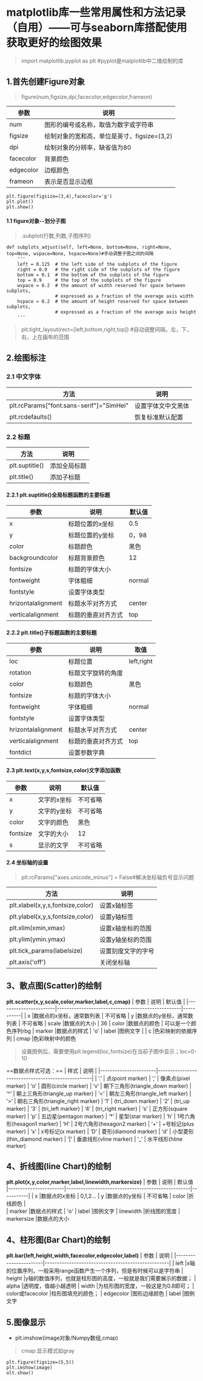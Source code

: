 # matplotlib库一些常用属性和方法记录（自用）——可与seaborn库搭配使用获取更好的绘图效果
> import matplotlib.pyplot as plt #pyplot是matplotlib中二维绘制的库

## 1.首先创建Figure对象
>figure(num,figsize,dpi,facecolor,edgecolor,frameon)

|       参数            |       说明                                        |
|-----------------------|---------------------------------------------------|
|       num             |图形的编号或名称，取值为数字或字符串
|       figsize         |绘制对象的宽和高，单位是英寸，figsize=(3,2)
|       dpi             |绘制对象的分辨率，缺省值为80
|       facecolor       |背景颜色
|       edgecolor       |边框颜色
|       frameon         |表示是否显示边框
```
plt.figure(figsize=(3,4),facecolor='g')
plt.plot()
plt.show()
```

#### 1.1 figure对象--划分子图
> .subplot(行数,列数,子图序列)
```
def subplots_adjust(self, left=None, bottom=None, right=None, top=None, wspace=None, hspace=None)#手动调整子图之间的间隔
	'''
	left = 0.125  # the left side of the subplots of the figure
	right = 0.9   # the right side of the subplots of the figure
	bottom = 0.1  # the bottom of the subplots of the figure
	top = 0.9     # the top of the subplots of the figure
	wspace = 0.2  # the amount of width reserved for space between subplots,
	              # expressed as a fraction of the average axis width
	hspace = 0.2  # the amount of height reserved for space between subplots,
	              # expressed as a fraction of the average axis height
	'''
```
>plt.tight_layout(rect=[left,bottom,right,top])  #自动调整间隔，左，下，右，上在画布的范围

## 2.绘图标注
### 2.1 中文字体
|       方法            |       说明                                        |
|-----------------------|---------------------------------------------------|
|   plt.rcParams["font.sans-serif"]="SimHei"|设置字体文中文黑体
|   plt.rcdefaults()    |恢复标准默认配置

### 2.2 标题
|       方法            |       说明                                        |
|-----------------------|---------------------------------------------------|
|   plt.suptitle()      |添加全局标题
|   plt.title()         |添加子标题

#### 2.2.1 plt.suptitle()全局标题函数的主要标题
|       参数            |       说明                                        |   默认值
|-----------------------|---------------------------------------------------|-----------|
|       x               |标题位置的x坐标                                    |   0.5
|       y               |标题位置的y坐标                                    |   0，98
|       color           |标题颜色                                           |   黑色
|       backgroundcolor |标题背景颜色                                       |   12
|       fontsize        |标题的字体大小                                     |   
|       fontweight      |字体粗细                                           |   normal
|       fontstyle       |设置字体类型                                       |   
|    hrizontalalignment |标题水平对齐方式                                   |   center
|    verticalalignment  |标题的垂直对齐方式                                 |   top

#### 2.2.2 plt.title()子标题函数的主要标题
|       参数            |       说明                                        |   取值
|-----------------------|---------------------------------------------------|-----------|
|       loc             |标题位置                                           |   left,right
|       rotation        |标题文字旋转的角度                                 |   
|       color           |标题颜色                                           |   黑色
|       fontsize        |标题的字体大小                                     |   
|       fontweight      |字体粗细                                           |   normal
|       fontstyle       |设置字体类型                                       |   
|    hrizontalalignment |标题水平对齐方式                                   |   center
|    verticalalignment  |标题的垂直对齐方式                                 |   top
|       fontdict        |设置参数字典

#### 2.3 plt.text(x,y,s,fontsize,color)文字添加函数
|       参数            |       说明                                        |   默认值
|-----------------------|---------------------------------------------------|-----------|
|       x               |文字的x坐标                                        |   不可省略
|       y               |文字的y坐标                                        |   不可省略
|       color           |文字的颜色                                         |   黑色
|       fontsize        |文字的大小                                         |   12
|       s               |显示的文字                                         |   不可省略  

#### 2.4 坐标轴的设置
>plt.rcParams["axes.unicode_minus"] = False#解决坐标轴负号显示问题

|       方法            |       说明                                        |
|-----------------------|---------------------------------------------------|
|   plt.xlabel(x,y,s,fontsize,color)    |   设置x轴标签
|   plt.ylabel(x,y,s,fontsize,color)    |   设置y轴标签
|   plt.xlim(xmin,xmax)                 |   设置x轴坐标的范围
|   plt.ylim(ymin.ymax)                 |   设置y轴坐标的范围
|   plt.tick_params(labelsize)          |   设置刻度文字的字号
|	plt.axis('off')						|	关闭坐标轴

## 3、散点图(Scatter)的绘制
**plt.scatter(x,y,scale,color,marker,label,c,cmap)**
|       参数            |       说明                                        | 默认值    | 
|-----------------------|---------------------------------------------------|-----------|
|       x               |数据点的x坐标，通常数列表                          |   不可省略
|       y               |数据点的y坐标，通常数列表                          |   不可省略
|       scale           |数据点的大小                                       |   36
|       color           |数据点的颜色										|  可以是一个颜色序列rbg
|       marker          |数据点的样式                                       |   'o'
|       label           |图例文字											|
|		c				|色彩映射的依据序列
|		cmap			|色彩映射中的颜色
>设置图例后，需要使用plt.legend(loc,fontsize)在当前子图中显示；loc=0-10

==数据点样式可选：==
|      样式            |       说明                                        |
|-----------------------|---------------------------------------------------|
|       ‘.’             |        点(point marker)
|       ‘,’             |        像素点(pixel marker)
|       ‘o’             |        圆形(circle marker)
|       ‘v’             |        朝下三角形(triangle_down marker)
|       ‘^’             |        朝上三角形(triangle_up marker)
|       ‘<‘             |        朝左三角形(triangle_left marker)
|       ‘>’             |        朝右三角形(triangle_right marker)
|       ‘1’             |        (tri_down marker)
|       ‘2’             |        (tri_up marker)
|       ‘3’             |        (tri_left marker)
|       ‘4’             |        (tri_right marker)
|       ‘s’             |        正方形(square marker)
|       ‘p’             |        五边星(pentagon marker)
|       ‘*’             |        星型(star marker)
|       ‘h’             |        1号六角形(hexagon1 marker)
|       ‘H’             |        2号六角形(hexagon2 marker)
|       ‘+’             |        +号标记(plus marker)
|       ‘x’             |        x号标记(x marker)
|       ‘D’             |        菱形(diamond marker)
|       ‘d’             |        小型菱形(thin_diamond marker)
|       ‘|’             |        垂直线形(vline marker)
|       ‘_’             |        水平线形(hline marker)

## 4、折线图(line Chart)的绘制
**plt.plot(x,y,color,marker,label,linewidth,markersize)**
|       参数            |       说明                                        |   默认值
|-----------------------|---------------------------------------------------|-----------|
|       x               |数据点的x坐标                                      |   0,1,2...
|       y               |数据点的y坐标                                      |   不可省略
|       color           |折线颜色                                           |   
|       marker          |数据点的样式                                       |   'o'
|       label           |图例文字
|       linewidth       |折线图的宽度
|       markersize      |数据点的大小

## 4、柱形图(Bar Chart)的绘制
**plt.bar(left,height,width,facecolor,edgecolor,label)**
|       参数            |       说明                                        | 
|-----------------------|---------------------------------------------------|
| left                  |x轴的位置序列，一般采用range函数产生一个序列，但是有时候可以是字符串
| height                |y轴的数值序列，也就是柱形图的高度，一般就是我们需要展示的数据；
| alpha                 |透明度，值越小越透明
| width                 |为柱形图的宽度，一般这是为0.8即可；
| color或facecolor      |柱形图填充的颜色；
| edgecolor             |图形边缘颜色
| label                 |图例文字

## 5.图像显示
- plt.imshow(image对象/Numpy数组,cmap)
>cmap:显示模式如gray

```
plt.figure(figsize=(5,5))
plt.imshow(image)
olt.show()
```
